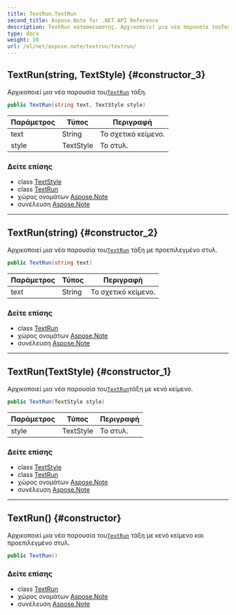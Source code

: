 ```yaml
---
title: TextRun.TextRun
second_title: Aspose.Note for .NET API Reference
description: TextRun κατασκευαστής. Αρχικοποιεί μια νέα παρουσία τουTextRun τάξη.
type: docs
weight: 10
url: /el/net/aspose.note/textrun/textrun/
---
```

## TextRun(string, TextStyle) {#constructor_3}

Αρχικοποιεί μια νέα παρουσία του[`TextRun`](../) τάξη.

```csharp
public TextRun(string text, TextStyle style)
```

| Παράμετρος | Τύπος | Περιγραφή |
| --- | --- | --- |
| text | String | Το σχετικό κείμενο. |
| style | TextStyle | Το στυλ. |

### Δείτε επίσης

* class [TextStyle](../../textstyle/)
* class [TextRun](../)
* χώρος ονομάτων [Aspose.Note](../../textrun/)
* συνέλευση [Aspose.Note](../../../)

---

## TextRun(string) {#constructor_2}

Αρχικοποιεί μια νέα παρουσία του[`TextRun`](../) τάξη με προεπιλεγμένο στυλ.

```csharp
public TextRun(string text)
```

| Παράμετρος | Τύπος | Περιγραφή |
| --- | --- | --- |
| text | String | Το σχετικό κείμενο. |

### Δείτε επίσης

* class [TextRun](../)
* χώρος ονομάτων [Aspose.Note](../../textrun/)
* συνέλευση [Aspose.Note](../../../)

---

## TextRun(TextStyle) {#constructor_1}

Αρχικοποιεί μια νέα παρουσία του[`TextRun`](../)τάξη με κενό κείμενο.

```csharp
public TextRun(TextStyle style)
```

| Παράμετρος | Τύπος | Περιγραφή |
| --- | --- | --- |
| style | TextStyle | Το στυλ. |

### Δείτε επίσης

* class [TextStyle](../../textstyle/)
* class [TextRun](../)
* χώρος ονομάτων [Aspose.Note](../../textrun/)
* συνέλευση [Aspose.Note](../../../)

---

## TextRun() {#constructor}

Αρχικοποιεί μια νέα παρουσία του[`TextRun`](../) τάξη με κενό κείμενο και προεπιλεγμένο στυλ.

```csharp
public TextRun()
```

### Δείτε επίσης

* class [TextRun](../)
* χώρος ονομάτων [Aspose.Note](../../textrun/)
* συνέλευση [Aspose.Note](../../../)


